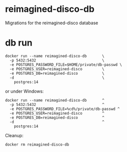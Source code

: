 # reimagined-disco-db
Migrations for the reimagined-disco database

# db run

```
docker run --name reimagined-disco-db       \
  -p 5432:5432                              \
  -e POSTGRES_PASSWORD_FILE=$HOME/private/db-passwd \
  -e POSTGRES_USER=reimagined-disco         \
  -e POSTGRES_DB=reimagined-disco           \
  -d                                        \
    postgres:14
```
or under Windows:
```
docker run --name reimagined-disco-db       ^
  -p 5432:5432                              ^
  -e POSTGRES_PASSWORD_FILE=%cd%/private/db-passwd ^
  -e POSTGRES_USER=reimagined-disco         ^
  -e POSTGRES_DB=reimagined-disco           ^
  -d                                        ^
    postgres:14
```

Cleanup:
```
docker rm reimagined-disco-db
```